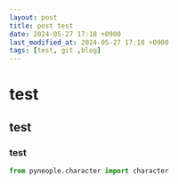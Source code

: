 ```yaml
---
layout: post
title: post test
date: 2024-05-27 17:18 +0900
last_modified_at: 2024-05-27 17:18 +0900
tags: [test, git ,blog]
---
```

# test
## test
### test
```python
from pyneople.character import character
```